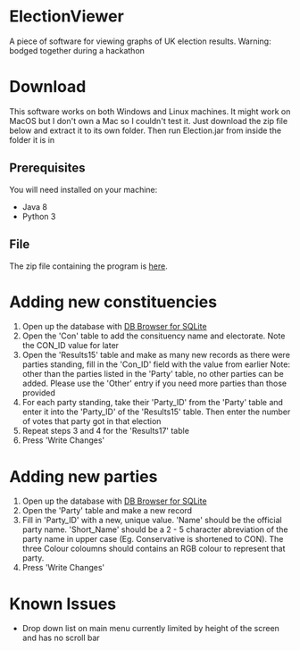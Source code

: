 # ElectionViewer
A piece of software for viewing graphs of UK election results. Warning: bodged together during a hackathon

# Download
This software works on both Windows and Linux machines. It might work on MacOS but I don't own a Mac so I couldn't test it. Just download the zip file below and extract it to its own folder. Then run Election.jar from inside the folder it is in

## Prerequisites
You will need installed on your machine:
- Java 8
- Python 3

## File
The zip file containing the program is [here](https://drive.google.com/open?id=13R07CU-RByTnDXSHuKZ1RaCl6QUt_Rbb).

# Adding new constituencies
1. Open up the database with [DB Browser for SQLite](https://sqlitebrowser.org/)
2. Open the 'Con' table to add the consituency name and electorate. Note the CON_ID value for later
3. Open the 'Results15' table and make as many new records as there were parties standing, fill in the 'Con_ID' field with the value from earlier
Note: other than the parties listed in the 'Party' table, no other parties can be added. Please use the 'Other' entry if you need more parties than those provided
4. For each party standing, take their 'Party_ID' from the 'Party' table and enter it into the 'Party_ID' of the 'Results15' table. Then enter the number of votes that party got in that election
5. Repeat steps 3 and 4 for the 'Results17' table
6. Press 'Write Changes'

# Adding new parties
1. Open up the database with [DB Browser for SQLite](https://sqlitebrowser.org/)
2. Open the 'Party' table and make a new record
3. Fill in 'Party_ID' with a new, unique value. 'Name' should be the official party name. 'Short_Name' should be a 2 - 5 character abreviation of the party name in upper case (Eg. Conservative is shortened to CON). The three Colour coloumns should contains an RGB colour to represent that party.
4. Press 'Write Changes'

# Known Issues
- Drop down list on main menu currently limited by height of the screen and has no scroll bar
